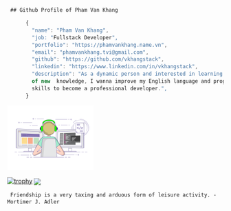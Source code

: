      ## Github Profile of Pham Van Khang

```js
      {
        "name": "Pham Van Khang",
        "job: "Fullstack Developer",
        "portfolio": "https://phamvankhang.name.vn",
        "email": "phamvankhang.tvi@gmail.com",
        "github": "https://github.com/vkhangstack",
        "linkedin": "https://www.linkedin.com/in/vkhangstack",
        "description": "As a dynamic person and interested in learning a lot
        of new  knowledge, I wanna improve my English language and programming
        skills to become a professional developer.",
      }
```

  <img src="https://raw.githubusercontent.com/devSouvik/devSouvik/master/gif3.gif" width="200px"/>

[![trophy](https://github-profile-trophy.vercel.app/?username=vkhangstack)](https://github.com/vkhangstack/vkhangstack)
<img align="center" src="https://github-readme-stats.vercel.app/api/?username=vkhangstack&theme=dracula" />

     Friendship is a very taxing and arduous form of leisure activity. - Mortimer J. Adler
